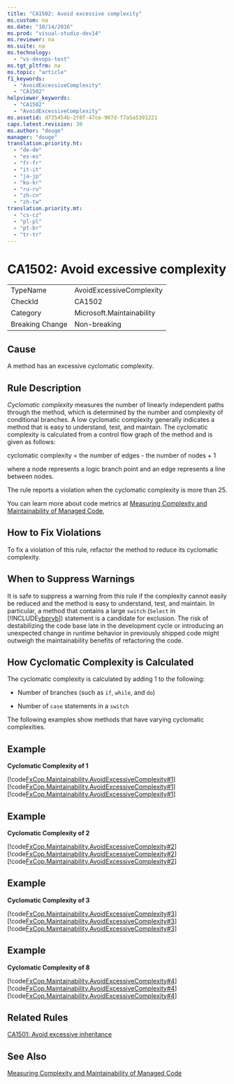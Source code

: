 ```yaml
---
title: "CA1502: Avoid excessive complexity"
ms.custom: na
ms.date: "10/14/2016"
ms.prod: "visual-studio-dev14"
ms.reviewer: na
ms.suite: na
ms.technology: 
  - "vs-devops-test"
ms.tgt_pltfrm: na
ms.topic: "article"
f1_keywords: 
  - "AvoidExcessiveComplexity"
  - "CA1502"
helpviewer_keywords: 
  - "CA1502"
  - "AvoidExcessiveComplexity"
ms.assetid: d735454b-2f8f-47ce-907d-f7a5a5391221
caps.latest.revision: 30
ms.author: "douge"
manager: "douge"
translation.priority.ht: 
  - "de-de"
  - "es-es"
  - "fr-fr"
  - "it-it"
  - "ja-jp"
  - "ko-kr"
  - "ru-ru"
  - "zh-cn"
  - "zh-tw"
translation.priority.mt: 
  - "cs-cz"
  - "pl-pl"
  - "pt-br"
  - "tr-tr"
---
```

# CA1502: Avoid excessive complexity
|||  
|-|-|  
|TypeName|AvoidExcessiveComplexity|  
|CheckId|CA1502|  
|Category|Microsoft.Maintainability|  
|Breaking Change|Non-breaking|  
  
## Cause  
 A method has an excessive cyclomatic complexity.  
  
## Rule Description  
 *Cyclomatic complexity* measures the number of linearly independent paths through the method, which is determined by the number and complexity of conditional branches. A low cyclomatic complexity generally indicates a method that is easy to understand, test, and maintain. The cyclomatic complexity is calculated from a control flow graph of the method and is given as follows:  
  
 cyclomatic complexity = the number of edges - the number of nodes + 1  
  
 where a node represents a logic branch point and an edge represents a line between nodes.  
  
 The rule reports a violation when the cyclomatic complexity is more than 25.  
  
 You can learn more about code metrics at [Measuring Complexity and Maintainability of Managed Code](../codequality/measuring-complexity-and-maintainability-of-managed-code.md),  
  
## How to Fix Violations  
 To fix a violation of this rule, refactor the method to reduce its cyclomatic complexity.  
  
## When to Suppress Warnings  
 It is safe to suppress a warning from this rule if the complexity cannot easily be reduced and the method is easy to understand, test, and maintain. In particular, a method that contains a large `switch` (`Select` in [!INCLUDE[vbprvb](../codequality/includes/vbprvb_md.md)]) statement is a candidate for exclusion. The risk of destabilizing the code base late in the development cycle or introducing an unexpected change in runtime behavior in previously shipped code might outweigh the maintainability benefits of refactoring the code.  
  
## How Cyclomatic Complexity is Calculated  
 The cyclomatic complexity is calculated by adding 1 to the following:  
  
-   Number of branches (such as `if`, `while`, and `do`)  
  
-   Number of `case` statements in a `switch`  
  
 The following examples show methods that have varying cyclomatic complexities.  
  
## Example  
 **Cyclomatic Complexity of 1**  
  
 [!code[FxCop.Maintainability.AvoidExcessiveComplexity#1](../codequality/codesnippet/CPP/ca1502--avoid-excessive-complexity_1.cpp)]
[!code[FxCop.Maintainability.AvoidExcessiveComplexity#1](../codequality/codesnippet/VisualBasic/ca1502--avoid-excessive-complexity_1.vb)]
[!code[FxCop.Maintainability.AvoidExcessiveComplexity#1](../codequality/codesnippet/CSharp/ca1502--avoid-excessive-complexity_1.cs)]  
  
## Example  
 **Cyclomatic Complexity of 2**  
  
 [!code[FxCop.Maintainability.AvoidExcessiveComplexity#2](../codequality/codesnippet/CPP/ca1502--avoid-excessive-complexity_2.cpp)]
[!code[FxCop.Maintainability.AvoidExcessiveComplexity#2](../codequality/codesnippet/VisualBasic/ca1502--avoid-excessive-complexity_2.vb)]
[!code[FxCop.Maintainability.AvoidExcessiveComplexity#2](../codequality/codesnippet/CSharp/ca1502--avoid-excessive-complexity_2.cs)]  
  
## Example  
 **Cyclomatic Complexity of 3**  
  
 [!code[FxCop.Maintainability.AvoidExcessiveComplexity#3](../codequality/codesnippet/CPP/ca1502--avoid-excessive-complexity_3.cpp)]
[!code[FxCop.Maintainability.AvoidExcessiveComplexity#3](../codequality/codesnippet/VisualBasic/ca1502--avoid-excessive-complexity_3.vb)]
[!code[FxCop.Maintainability.AvoidExcessiveComplexity#3](../codequality/codesnippet/CSharp/ca1502--avoid-excessive-complexity_3.cs)]  
  
## Example  
 **Cyclomatic Complexity of 8**  
  
 [!code[FxCop.Maintainability.AvoidExcessiveComplexity#4](../codequality/codesnippet/CPP/ca1502--avoid-excessive-complexity_4.cpp)]
[!code[FxCop.Maintainability.AvoidExcessiveComplexity#4](../codequality/codesnippet/VisualBasic/ca1502--avoid-excessive-complexity_4.vb)]
[!code[FxCop.Maintainability.AvoidExcessiveComplexity#4](../codequality/codesnippet/CSharp/ca1502--avoid-excessive-complexity_4.cs)]  
  
## Related Rules  
 [CA1501: Avoid excessive inheritance](../codequality/ca1501--avoid-excessive-inheritance.md)  
  
## See Also  
 [Measuring Complexity and Maintainability of Managed Code](../codequality/measuring-complexity-and-maintainability-of-managed-code.md)
